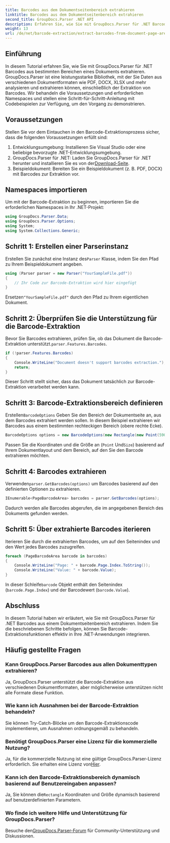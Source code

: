 ```yaml
---
title: Barcodes aus dem Dokumentseitenbereich extrahieren
linktitle: Barcodes aus dem Dokumentseitenbereich extrahieren
second_title: GroupDocs.Parser .NET API
description: Erfahren Sie, wie Sie mit GroupDocs.Parser für .NET Barcodes aus Dokumentseiten extrahieren. Verbessern Sie Ihre Dokumentverarbeitungsfunktionen mit diesem Schritt-für-Schritt-Tutorial.
weight: 13
url: /de/net/barcode-extraction/extract-barcodes-from-document-page-area/
---
```

## Einführung
In diesem Tutorial erfahren Sie, wie Sie mit GroupDocs.Parser für .NET Barcodes aus bestimmten Bereichen eines Dokuments extrahieren. GroupDocs.Parser ist eine leistungsstarke Bibliothek, mit der Sie Daten aus verschiedenen Dokumentformaten wie PDF, DOCX, XLSX und mehr analysieren und extrahieren können, einschließlich der Extraktion von Barcodes. Wir behandeln die Voraussetzungen und erforderlichen Namespaces und stellen eine Schritt-für-Schritt-Anleitung mit Codebeispielen zur Verfügung, um den Vorgang zu demonstrieren.
## Voraussetzungen
Stellen Sie vor dem Eintauchen in den Barcode-Extraktionsprozess sicher, dass die folgenden Voraussetzungen erfüllt sind:
1. Entwicklungsumgebung: Installieren Sie Visual Studio oder eine beliebige bevorzugte .NET-Entwicklungsumgebung.
2.  GroupDocs.Parser für .NET: Laden Sie GroupDocs.Parser für .NET herunter und installieren Sie es von der[Download-Seite](https://releases.groupdocs.com/parser/net/).
3. Beispieldokument: Bereiten Sie ein Beispieldokument (z. B. PDF, DOCX) mit Barcodes zur Extraktion vor.

## Namespaces importieren
Um mit der Barcode-Extraktion zu beginnen, importieren Sie die erforderlichen Namespaces in Ihr .NET-Projekt:
```csharp
using GroupDocs.Parser.Data;
using GroupDocs.Parser.Options;
using System;
using System.Collections.Generic;
```
## Schritt 1: Erstellen einer Parserinstanz
 Erstellen Sie zunächst eine Instanz des`Parser` Klasse, indem Sie den Pfad zu Ihrem Beispieldokument angeben.
```csharp
using (Parser parser = new Parser("YourSampleFile.pdf"))
{
    // Ihr Code zur Barcode-Extraktion wird hier eingefügt
}
```
 Ersetzen`"YourSampleFile.pdf"` durch den Pfad zu Ihrem eigentlichen Dokument.
## Schritt 2: Überprüfen Sie die Unterstützung für die Barcode-Extraktion
 Bevor Sie Barcodes extrahieren, prüfen Sie, ob das Dokument die Barcode-Extraktion unterstützt.`parser.Features.Barcodes`.
```csharp
if (!parser.Features.Barcodes)
{
    Console.WriteLine("Document doesn't support barcodes extraction.");
    return;
}
```
Dieser Schritt stellt sicher, dass das Dokument tatsächlich zur Barcode-Extraktion verarbeitet werden kann.
## Schritt 3: Barcode-Extraktionsbereich definieren
 Erstellen`BarcodeOptions` Geben Sie den Bereich der Dokumentseite an, aus dem Barcodes extrahiert werden sollen. In diesem Beispiel extrahieren wir Barcodes aus einem bestimmten rechteckigen Bereich (obere rechte Ecke).
```csharp
BarcodeOptions options = new BarcodeOptions(new Rectangle(new Point(590, 80), new Size(150, 150)));
```
Passen Sie die Koordinaten und die Größe an (`Point` Und`Size`) basierend auf Ihrem Dokumentlayout und dem Bereich, auf den Sie den Barcode extrahieren möchten.
## Schritt 4: Barcodes extrahieren
 Verwenden`parser.GetBarcodes(options)` um Barcodes basierend auf den definierten Optionen zu extrahieren.
```csharp
IEnumerable<PageBarcodeArea> barcodes = parser.GetBarcodes(options);
```
Dadurch werden alle Barcodes abgerufen, die im angegebenen Bereich des Dokuments gefunden werden.
## Schritt 5: Über extrahierte Barcodes iterieren
Iterieren Sie durch die extrahierten Barcodes, um auf den Seitenindex und den Wert jedes Barcodes zuzugreifen.
```csharp
foreach (PageBarcodeArea barcode in barcodes)
{
    Console.WriteLine("Page: " + barcode.Page.Index.ToString());
    Console.WriteLine("Value: " + barcode.Value);
}
```
 In dieser Schleife`barcode` Objekt enthält den Seitenindex (`barcode.Page.Index`) und der Barcodewert (`barcode.Value`).

## Abschluss
In diesem Tutorial haben wir erläutert, wie Sie mit GroupDocs.Parser für .NET Barcodes aus einem Dokumentseitenbereich extrahieren. Indem Sie die beschriebenen Schritte befolgen, können Sie Barcode-Extraktionsfunktionen effektiv in Ihre .NET-Anwendungen integrieren.

## Häufig gestellte Fragen
### Kann GroupDocs.Parser Barcodes aus allen Dokumenttypen extrahieren?
Ja, GroupDocs.Parser unterstützt die Barcode-Extraktion aus verschiedenen Dokumentformaten, aber möglicherweise unterstützen nicht alle Formate diese Funktion.
### Wie kann ich Ausnahmen bei der Barcode-Extraktion behandeln?
Sie können Try-Catch-Blöcke um den Barcode-Extraktionscode implementieren, um Ausnahmen ordnungsgemäß zu behandeln.
### Benötigt GroupDocs.Parser eine Lizenz für die kommerzielle Nutzung?
Ja, für die kommerzielle Nutzung ist eine gültige GroupDocs.Parser-Lizenz erforderlich. Sie erhalten eine Lizenz von[Hier](https://purchase.groupdocs.com/buy).
### Kann ich den Barcode-Extraktionsbereich dynamisch basierend auf Benutzereingaben anpassen?
 Ja, Sie können die`Rectangle` Koordinaten und Größe dynamisch basierend auf benutzerdefinierten Parametern.
### Wo finde ich weitere Hilfe und Unterstützung für GroupDocs.Parser?
 Besuche den[GroupDocs.Parser-Forum](https://forum.groupdocs.com/c/parser/17) für Community-Unterstützung und Diskussionen.